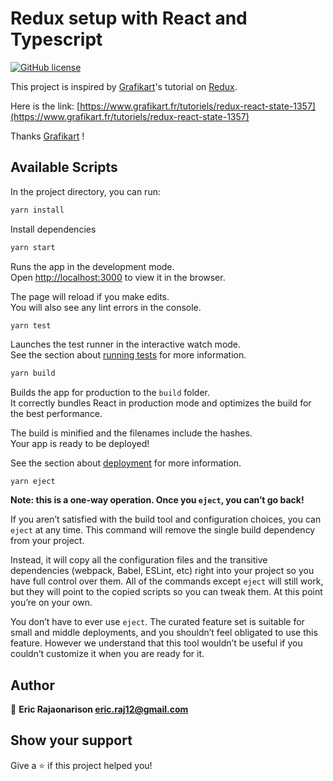 # Redux setup with React and Typescript

[![GitHub license](https://img.shields.io/badge/license-MIT-blue.svg)](https://github.com/ericradja/redux-react-typescript-boilerplate/blob/main/LICENSE)
<br/>

This project is inspired by [Grafikart](https://www.grafikart.fr)'s tutorial on [Redux](https://redux.js.org/).
<br/>

Here is the link: [https://www.grafikart.fr/tutoriels/redux-react-state-1357](https://www.grafikart.fr/tutoriels/redux-react-state-1357)
<br/>

Thanks [Grafikart](https://www.grafikart.fr) !
<br/>

## Available Scripts

In the project directory, you can run:

```sh
yarn install
```

Install dependencies

```sh
yarn start
```

Runs the app in the development mode.\
Open [http://localhost:3000](http://localhost:3000) to view it in the browser.

The page will reload if you make edits.\
You will also see any lint errors in the console.

```sh
yarn test
```

Launches the test runner in the interactive watch mode.\
See the section about [running tests](https://facebook.github.io/create-react-app/docs/running-tests) for more information.

```sh
yarn build
```

Builds the app for production to the `build` folder.\
It correctly bundles React in production mode and optimizes the build for the best performance.

The build is minified and the filenames include the hashes.\
Your app is ready to be deployed!

See the section about [deployment](https://facebook.github.io/create-react-app/docs/deployment) for more information.

`yarn eject`

**Note: this is a one-way operation. Once you `eject`, you can’t go back!**

If you aren’t satisfied with the build tool and configuration choices, you can `eject` at any time. This command will remove the single build dependency from your project.

Instead, it will copy all the configuration files and the transitive dependencies (webpack, Babel, ESLint, etc) right into your project so you have full control over them. All of the commands except `eject` will still work, but they will point to the copied scripts so you can tweak them. At this point you’re on your own.

You don’t have to ever use `eject`. The curated feature set is suitable for small and middle deployments, and you shouldn’t feel obligated to use this feature. However we understand that this tool wouldn’t be useful if you couldn’t customize it when you are ready for it.

## Author

👤 **Eric Rajaonarison <eric.raj12@gmail.com>**

## Show your support

Give a ⭐️ if this project helped you!
